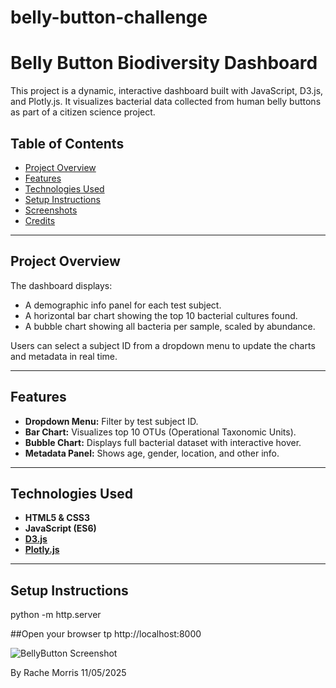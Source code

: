 # belly-button-challenge
# Belly Button Biodiversity Dashboard

This project is a dynamic, interactive dashboard built with JavaScript, D3.js, and Plotly.js. It visualizes bacterial data collected from human belly buttons as part of a citizen science project.

## Table of Contents
- [Project Overview](#project-overview)
- [Features](#features)
- [Technologies Used](#technologies-used)
- [Setup Instructions](#setup-instructions)
- [Screenshots](#screenshots)
- [Credits](#credits)

---

## Project Overview

The dashboard displays:
- A demographic info panel for each test subject.
- A horizontal bar chart showing the top 10 bacterial cultures found.
- A bubble chart showing all bacteria per sample, scaled by abundance.

Users can select a subject ID from a dropdown menu to update the charts and metadata in real time.

---

## Features

- **Dropdown Menu:** Filter by test subject ID.
- **Bar Chart:** Visualizes top 10 OTUs (Operational Taxonomic Units).
- **Bubble Chart:** Displays full bacterial dataset with interactive hover.
- **Metadata Panel:** Shows age, gender, location, and other info.

---

## Technologies Used

- **HTML5 & CSS3**
- **JavaScript (ES6)**
- **[D3.js](https://d3js.org/)**
- **[Plotly.js](https://plotly.com/javascript/)**

---

## Setup Instructions
python -m http.server

##Open your browser tp
http://localhost:8000

![BellyButton Screenshot](https://github.com/user-attachments/assets/e72a20a8-89f2-4e01-8850-4d2921de06d3)


By Rache Morris
11/05/2025
